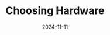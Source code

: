 ---
title: "Choosing Hardware"
date: 2024-11-11
modify_date: 2024-11-11
tags: hardware
redirect_to:
  - /2024/11/11/meeting
---